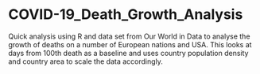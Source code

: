 # COVID-19_Death_Growth_Analysis
Quick analysis using R and data set from Our World in Data to analyse the growth of deaths on a number of European nations and USA. This looks at days from 100th death as a baseline and uses country population density and country area to scale the data accordingly.
